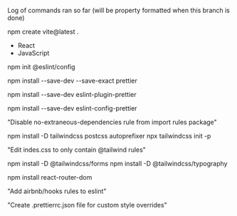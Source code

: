Log of commands ran so far (will be property formatted when this branch is done)

npm create vite@latest .

- React
- JavaScript

npm init @eslint/config

npm install --save-dev --save-exact prettier

npm install --save-dev eslint-plugin-prettier

npm install --save-dev eslint-config-prettier

"Disable no-extraneous-dependencies rule from import rules package"

npm install -D tailwindcss postcss autoprefixer
npx tailwindcss init -p

"Edit indes.css to only contain @tailwind rules"

npm install -D @tailwindcss/forms
npm install -D @tailwindcss/typography

npm install react-router-dom

"Add airbnb/hooks rules to eslint"

"Create .prettierrc.json file for custom style overrides"
